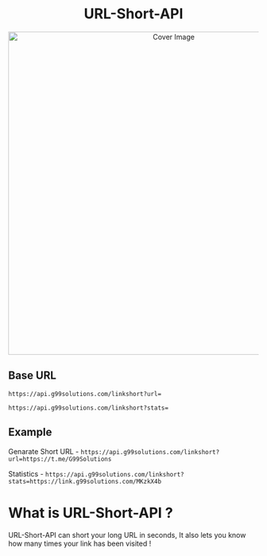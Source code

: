 <h1 align="center">URL-Short-API</h3>
<p align="center">
  <a href="https://github.com/g99solutions/URL-Shortener-API">
    <img src="https://socialify.git.ci/g99solutions/URL-Shortener-API/image?description=1&descriptionEditable=URL-Short-API%20can%20short%20your%20long%20URL%20in%20seconds%2C%20It%20also%20lets%20you%20know%20how%20many%20times%20your%20link%20has%20been%20visited%20!&font=Inter&forks=1&issues=1&language=1&name=1&owner=1&pattern=Floating%20Cogs&pulls=1&stargazers=1&theme=Dark" alt="Cover Image" width="650">
  </a>
</p>

## Base URL

`https://api.g99solutions.com/linkshort?url=`

`https://api.g99solutions.com/linkshort?stats=`

## Example

Genarate Short URL - `https://api.g99solutions.com/linkshort?url=https://t.me/G99Solutions`

Statistics - `https://api.g99solutions.com/linkshort?stats=https://link.g99solutions.com/MKzkX4b`

# What is URL-Short-API ?
URL-Short-API can short your long URL in seconds, It also lets you know how many times your link has been visited !
